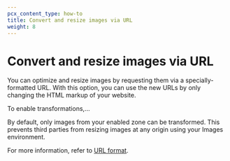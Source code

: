 ```yaml
---
pcx_content_type: how-to
title: Convert and resize images via URL
weight: 8
---
```


# Convert and resize images via URL

You can optimize and resize images by requesting them via a specially-formatted URL. With this option, you can use the new URLs by only changing the HTML markup of your website. 

To enable transformations,...

By default, only images from your enabled zone can be transformed. This prevents third parties from resizing images at any origin using your Images environment.

For more information, refer to [URL format](/images/transform-images/#url-format/).
